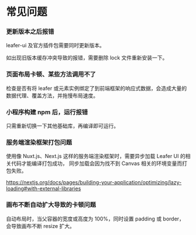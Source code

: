# 常见问题

### 更新版本之后报错

leafer-ui 及官方插件包需要同时更新版本。

如出现旧版本缓存冲突导致的报错，需要删除 lock 文件重新安装一下。

### 页面布局卡顿、某些方法调用不了

检查是否有将 leafer 或元素实例绑定了到前端框架的响应式数据，会造成大量的数据代理、覆盖方法，并拖慢布局速度。

### 小程序构建 npm 后，运行报错

只需重新切换一下其他基础库，再编译即可运行。

### 服务端渲染框架打包问题

使用像 Nuxt.js、Next.js 这样的服务端渲染框架时，需要异步加载 Leafer UI 的相关代码才能编译打包成功， 同步加载会因为找不到 Canvas 相关的环境变量而打包失败。

https://nextjs.org/docs/pages/building-your-application/optimizing/lazy-loading#with-external-libraries

### 画布不断自动扩大导致的卡顿问题

自动布局时，当父容器的宽度或高度为 100%，同时设置 padding 或 border， 会导致画布不断 resize 扩大。
